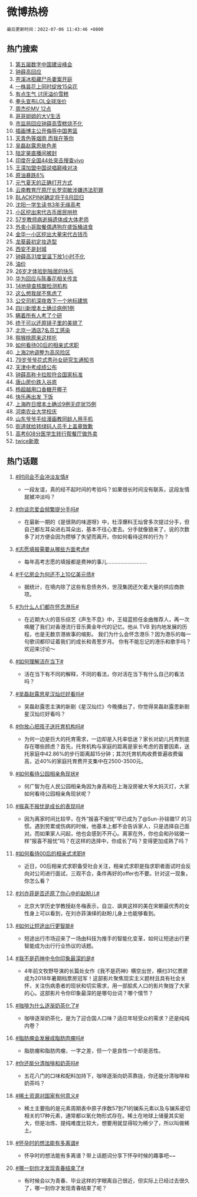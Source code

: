 # 微博热榜

`最后更新时间：2022-07-06 11:43:46 +0800`

## 热门搜索

1. [第五届数字中国建设峰会](https://m.weibo.cn/search?containerid=100103type%3D1%26t%3D10%26q%3D%23%E7%AC%AC%E4%BA%94%E5%B1%8A%E6%95%B0%E5%AD%97%E4%B8%AD%E5%9B%BD%E5%BB%BA%E8%AE%BE%E5%B3%B0%E4%BC%9A%23&stream_entry_id=51&isnewpage=1&extparam=seat%3D1%26filter_type%3Drealtimehot%26c_type%3D51%26cate%3D10103%26dgr%3D0%26pos%3D0%26display_time%3D1657079024%26pre_seqid%3D1657078405151015605309&luicode=10000011&lfid=106003type%253D25%2526t%253D3%2526disable_hot%253D1%2526filter_type%253Drealtimehot)
1. [钟薛高回应](https://m.weibo.cn/search?containerid=100103type%3D1%26t%3D10%26q%3D%23%E9%92%9F%E8%96%9B%E9%AB%98%E5%9B%9E%E5%BA%94%23&stream_entry_id=31&isnewpage=1&extparam=seat%3D1%26realpos%3D1%26lcate%3D5001%26c_type%3D31%26cate%3D0%26flag%3D1%26filter_type%3Drealtimehot%26dgr%3D0%26pos%3D0%26display_time%3D1657079024%26pre_seqid%3D1657078405151015605309&luicode=10000011&lfid=106003type%253D25%2526t%253D3%2526disable_hot%253D1%2526filter_type%253Drealtimehot)
1. [苍溪冰柜藏尸杀妻案开庭](https://m.weibo.cn/search?containerid=100103type%3D1%26t%3D10%26q%3D%23%E8%8B%8D%E6%BA%AA%E5%86%B0%E6%9F%9C%E8%97%8F%E5%B0%B8%E6%9D%80%E5%A6%BB%E6%A1%88%E5%BC%80%E5%BA%AD%23&stream_entry_id=31&isnewpage=1&extparam=seat%3D1%26realpos%3D2%26lcate%3D5001%26c_type%3D31%26cate%3D0%26flag%3D1%26filter_type%3Drealtimehot%26dgr%3D0%26pos%3D1%26display_time%3D1657079024%26pre_seqid%3D1657078405151015605309&luicode=10000011&lfid=106003type%253D25%2526t%253D3%2526disable_hot%253D1%2526filter_type%253Drealtimehot)
1. [一株昙花上同时绽放15朵花](https://m.weibo.cn/search?containerid=100103type%3D1%26t%3D10%26q%3D%23%E4%B8%80%E6%A0%AA%E6%98%99%E8%8A%B1%E4%B8%8A%E5%90%8C%E6%97%B6%E7%BB%BD%E6%94%BE15%E6%9C%B5%E8%8A%B1%23&stream_entry_id=31&isnewpage=1&extparam=seat%3D1%26realpos%3D3%26lcate%3D5001%26c_type%3D31%26cate%3D0%26flag%3D0%26filter_type%3Drealtimehot%26dgr%3D0%26pos%3D2%26display_time%3D1657079024%26pre_seqid%3D1657078405151015605309&luicode=10000011&lfid=106003type%253D25%2526t%253D3%2526disable_hot%253D1%2526filter_type%253Drealtimehot)
1. [有点生气 讨厌溢价雪糕](https://m.weibo.cn/search?containerid=100103type%3D1%26t%3D10%26q%3D%E6%9C%89%E7%82%B9%E7%94%9F%E6%B0%94+%E8%AE%A8%E5%8E%8C%E6%BA%A2%E4%BB%B7%E9%9B%AA%E7%B3%95&stream_entry_id=31&isnewpage=1&extparam=seat%3D1%26realpos%3D4%26lcate%3D5001%26c_type%3D31%26cate%3D0%26flag%3D16%26filter_type%3Drealtimehot%26dgr%3D0%26pos%3D3%26display_time%3D1657079024%26pre_seqid%3D1657078405151015605309&luicode=10000011&lfid=106003type%253D25%2526t%253D3%2526disable_hot%253D1%2526filter_type%253Drealtimehot)
1. [拳头宣布LOL全球涨价](https://m.weibo.cn/search?containerid=100103type%3D1%26t%3D10%26q%3D%23%E6%8B%B3%E5%A4%B4%E5%AE%A3%E5%B8%83LOL%E5%85%A8%E7%90%83%E6%B6%A8%E4%BB%B7%23&stream_entry_id=31&isnewpage=1&extparam=seat%3D1%26realpos%3D5%26lcate%3D5001%26c_type%3D31%26cate%3D0%26flag%3D1%26filter_type%3Drealtimehot%26dgr%3D0%26pos%3D4%26display_time%3D1657079024%26pre_seqid%3D1657078405151015605309&luicode=10000011&lfid=106003type%253D25%2526t%253D3%2526disable_hot%253D1%2526filter_type%253Drealtimehot)
1. [周杰伦MV 12点](https://m.weibo.cn/search?containerid=100103type%3D1%26t%3D10%26q%3D%E5%91%A8%E6%9D%B0%E4%BC%A6MV+12%E7%82%B9&stream_entry_id=31&isnewpage=1&extparam=seat%3D1%26realpos%3D6%26lcate%3D5001%26c_type%3D31%26cate%3D0%26flag%3D0%26filter_type%3Drealtimehot%26dgr%3D0%26pos%3D5%26display_time%3D1657079024%26pre_seqid%3D1657078405151015605309&luicode=10000011&lfid=106003type%253D25%2526t%253D3%2526disable_hot%253D1%2526filter_type%253Drealtimehot)
1. [哥哥姐姐的大V生活](https://m.weibo.cn/search?containerid=100103type%3D1%26t%3D10%26q%3D%23%E5%93%A5%E5%93%A5%E5%A7%90%E5%A7%90%E7%9A%84%E5%A4%A7V%E7%94%9F%E6%B4%BB%23&stream_entry_id=31&isnewpage=1&extparam=seat%3D1%26lcate%3D5001%26c_type%3D31%26filter_type%3Drealtimehot%26adid%3D159179%26cate%3D0%26topic_ad%3D1%26dgr%3D0%26pos%3D6%26display_time%3D1657079024%26pre_seqid%3D1657078405151015605309&luicode=10000011&lfid=106003type%253D25%2526t%253D3%2526disable_hot%253D1%2526filter_type%253Drealtimehot)
1. [市监局回应钟薛高雪糕烧不化](https://m.weibo.cn/search?containerid=100103type%3D1%26t%3D10%26q%3D%23%E5%B8%82%E7%9B%91%E5%B1%80%E5%9B%9E%E5%BA%94%E9%92%9F%E8%96%9B%E9%AB%98%E9%9B%AA%E7%B3%95%E7%83%A7%E4%B8%8D%E5%8C%96%23&stream_entry_id=31&isnewpage=1&extparam=seat%3D1%26realpos%3D7%26lcate%3D5001%26c_type%3D31%26cate%3D0%26flag%3D2%26filter_type%3Drealtimehot%26dgr%3D0%26pos%3D7%26display_time%3D1657079024%26pre_seqid%3D1657078405151015605309&luicode=10000011&lfid=106003type%253D25%2526t%253D3%2526disable_hot%253D1%2526filter_type%253Drealtimehot)
1. [插画博主公开侮辱中国男篮](https://m.weibo.cn/search?containerid=100103type%3D1%26t%3D10%26q%3D%E6%8F%92%E7%94%BB%E5%8D%9A%E4%B8%BB%E5%85%AC%E5%BC%80%E4%BE%AE%E8%BE%B1%E4%B8%AD%E5%9B%BD%E7%94%B7%E7%AF%AE&stream_entry_id=31&isnewpage=1&extparam=seat%3D1%26realpos%3D8%26lcate%3D5001%26c_type%3D31%26cate%3D0%26flag%3D0%26filter_type%3Drealtimehot%26dgr%3D0%26pos%3D8%26display_time%3D1657079024%26pre_seqid%3D1657078405151015605309&luicode=10000011&lfid=106003type%253D25%2526t%253D3%2526disable_hot%253D1%2526filter_type%253Drealtimehot)
1. [天青色等烟雨 而我在等你](https://m.weibo.cn/search?containerid=100103type%3D1%26t%3D10%26q%3D%E5%A4%A9%E9%9D%92%E8%89%B2%E7%AD%89%E7%83%9F%E9%9B%A8+%E8%80%8C%E6%88%91%E5%9C%A8%E7%AD%89%E4%BD%A0&stream_entry_id=31&isnewpage=1&extparam=seat%3D1%26realpos%3D9%26lcate%3D5001%26c_type%3D31%26cate%3D0%26flag%3D1%26filter_type%3Drealtimehot%26dgr%3D0%26pos%3D9%26display_time%3D1657079024%26pre_seqid%3D1657078405151015605309&luicode=10000011&lfid=106003type%253D25%2526t%253D3%2526disable_hot%253D1%2526filter_type%253Drealtimehot)
1. [吴磊赵露思肤色差](https://m.weibo.cn/search?containerid=100103type%3D1%26t%3D10%26q%3D%23%E5%90%B4%E7%A3%8A%E8%B5%B5%E9%9C%B2%E6%80%9D%E8%82%A4%E8%89%B2%E5%B7%AE%23&stream_entry_id=31&isnewpage=1&extparam=seat%3D1%26realpos%3D10%26lcate%3D5001%26c_type%3D31%26cate%3D0%26flag%3D0%26filter_type%3Drealtimehot%26dgr%3D0%26pos%3D10%26display_time%3D1657079024%26pre_seqid%3D1657078405151015605309&luicode=10000011&lfid=106003type%253D25%2526t%253D3%2526disable_hot%253D1%2526filter_type%253Drealtimehot)
1. [陆定昊直播间被封](https://m.weibo.cn/search?containerid=100103type%3D1%26t%3D10%26q%3D%23%E9%99%86%E5%AE%9A%E6%98%8A%E7%9B%B4%E6%92%AD%E9%97%B4%E8%A2%AB%E5%B0%81%23&stream_entry_id=31&isnewpage=1&extparam=seat%3D1%26realpos%3D11%26lcate%3D5001%26c_type%3D31%26cate%3D0%26flag%3D1%26filter_type%3Drealtimehot%26dgr%3D0%26pos%3D11%26display_time%3D1657079024%26pre_seqid%3D1657078405151015605309&luicode=10000011&lfid=106003type%253D25%2526t%253D3%2526disable_hot%253D1%2526filter_type%253Drealtimehot)
1. [印度在全国44处突击搜查vivo](https://m.weibo.cn/search?containerid=100103type%3D1%26t%3D10%26q%3D%23%E5%8D%B0%E5%BA%A6%E5%9C%A8%E5%85%A8%E5%9B%BD44%E5%A4%84%E7%AA%81%E5%87%BB%E6%90%9C%E6%9F%A5vivo%23&stream_entry_id=31&isnewpage=1&extparam=seat%3D1%26realpos%3D12%26lcate%3D5001%26c_type%3D31%26cate%3D0%26flag%3D0%26filter_type%3Drealtimehot%26dgr%3D0%26pos%3D12%26display_time%3D1657079024%26pre_seqid%3D1657078405151015605309&luicode=10000011&lfid=106003type%253D25%2526t%253D3%2526disable_hot%253D1%2526filter_type%253Drealtimehot)
1. [王濛加盟中国说唱巅峰对决](https://m.weibo.cn/search?containerid=100103type%3D1%26t%3D10%26q%3D%23%E7%8E%8B%E6%BF%9B%E5%8A%A0%E7%9B%9F%E4%B8%AD%E5%9B%BD%E8%AF%B4%E5%94%B1%E5%B7%85%E5%B3%B0%E5%AF%B9%E5%86%B3%23&stream_entry_id=31&isnewpage=1&extparam=seat%3D1%26realpos%3D13%26lcate%3D5001%26c_type%3D31%26cate%3D0%26flag%3D1%26filter_type%3Drealtimehot%26dgr%3D0%26pos%3D13%26display_time%3D1657079024%26pre_seqid%3D1657078405151015605309&luicode=10000011&lfid=106003type%253D25%2526t%253D3%2526disable_hot%253D1%2526filter_type%253Drealtimehot)
1. [原油暴跌8%](https://m.weibo.cn/search?containerid=100103type%3D1%26t%3D10%26q%3D%23%E5%8E%9F%E6%B2%B9%E6%9A%B4%E8%B7%8C8%25%23&stream_entry_id=31&isnewpage=1&extparam=seat%3D1%26realpos%3D14%26lcate%3D5001%26c_type%3D31%26cate%3D0%26flag%3D1%26filter_type%3Drealtimehot%26dgr%3D0%26pos%3D14%26display_time%3D1657079024%26pre_seqid%3D1657078405151015605309&luicode=10000011&lfid=106003type%253D25%2526t%253D3%2526disable_hot%253D1%2526filter_type%253Drealtimehot)
1. [元气夏天的正确打开方式](https://m.weibo.cn/search?containerid=100103type%3D1%26t%3D10%26q%3D%23%E5%85%83%E6%B0%94%E5%A4%8F%E5%A4%A9%E7%9A%84%E6%AD%A3%E7%A1%AE%E6%89%93%E5%BC%80%E6%96%B9%E5%BC%8F%23&stream_entry_id=31&isnewpage=1&extparam=seat%3D1%26realpos%3D15%26lcate%3D5001%26c_type%3D31%26cate%3D0%26flag%3D0%26adid%3D159240%26filter_type%3Drealtimehot%26dgr%3D0%26pos%3D15%26display_time%3D1657079024%26pre_seqid%3D1657078405151015605309&luicode=10000011&lfid=106003type%253D25%2526t%253D3%2526disable_hot%253D1%2526filter_type%253Drealtimehot)
1. [云南教育厅原厅长罗崇敏涉嫌违法犯罪](https://m.weibo.cn/search?containerid=100103type%3D1%26t%3D10%26q%3D%23%E4%BA%91%E5%8D%97%E6%95%99%E8%82%B2%E5%8E%85%E5%8E%9F%E5%8E%85%E9%95%BF%E7%BD%97%E5%B4%87%E6%95%8F%E6%B6%89%E5%AB%8C%E8%BF%9D%E6%B3%95%E7%8A%AF%E7%BD%AA%23&stream_entry_id=31&isnewpage=1&extparam=seat%3D1%26realpos%3D16%26lcate%3D5001%26c_type%3D31%26cate%3D0%26flag%3D1%26filter_type%3Drealtimehot%26dgr%3D0%26pos%3D16%26display_time%3D1657079024%26pre_seqid%3D1657078405151015605309&luicode=10000011&lfid=106003type%253D25%2526t%253D3%2526disable_hot%253D1%2526filter_type%253Drealtimehot)
1. [BLACKPINK确定将于8月回归](https://m.weibo.cn/search?containerid=100103type%3D1%26t%3D10%26q%3D%23BLACKPINK%E7%A1%AE%E5%AE%9A%E5%B0%86%E4%BA%8E8%E6%9C%88%E5%9B%9E%E5%BD%92%23&stream_entry_id=31&isnewpage=1&extparam=seat%3D1%26realpos%3D17%26lcate%3D5001%26c_type%3D31%26cate%3D0%26flag%3D0%26filter_type%3Drealtimehot%26dgr%3D0%26pos%3D17%26display_time%3D1657079024%26pre_seqid%3D1657078405151015605309&luicode=10000011&lfid=106003type%253D25%2526t%253D3%2526disable_hot%253D1%2526filter_type%253Drealtimehot)
1. [沈阳一学生读书3年无缘高考](https://m.weibo.cn/search?containerid=100103type%3D1%26t%3D10%26q%3D%23%E6%B2%88%E9%98%B3%E4%B8%80%E5%AD%A6%E7%94%9F%E8%AF%BB%E4%B9%A63%E5%B9%B4%E6%97%A0%E7%BC%98%E9%AB%98%E8%80%83%23&stream_entry_id=31&isnewpage=1&extparam=seat%3D1%26realpos%3D18%26lcate%3D5001%26c_type%3D31%26cate%3D0%26flag%3D0%26filter_type%3Drealtimehot%26dgr%3D0%26pos%3D18%26display_time%3D1657079024%26pre_seqid%3D1657078405151015605309&luicode=10000011&lfid=106003type%253D25%2526t%253D3%2526disable_hot%253D1%2526filter_type%253Drealtimehot)
1. [小区挖出宋代古币居民哄抢](https://m.weibo.cn/search?containerid=100103type%3D1%26t%3D10%26q%3D%23%E5%B0%8F%E5%8C%BA%E6%8C%96%E5%87%BA%E5%AE%8B%E4%BB%A3%E5%8F%A4%E5%B8%81%E5%B1%85%E6%B0%91%E5%93%84%E6%8A%A2%23&stream_entry_id=31&isnewpage=1&extparam=seat%3D1%26realpos%3D19%26lcate%3D5001%26c_type%3D31%26cate%3D0%26flag%3D1%26filter_type%3Drealtimehot%26dgr%3D0%26pos%3D19%26display_time%3D1657079024%26pre_seqid%3D1657078405151015605309&luicode=10000011&lfid=106003type%253D25%2526t%253D3%2526disable_hot%253D1%2526filter_type%253Drealtimehot)
1. [57岁教师病逝捐遗体成大体老师](https://m.weibo.cn/search?containerid=100103type%3D1%26t%3D10%26q%3D%2357%E5%B2%81%E6%95%99%E5%B8%88%E7%97%85%E9%80%9D%E6%8D%90%E9%81%97%E4%BD%93%E6%88%90%E5%A4%A7%E4%BD%93%E8%80%81%E5%B8%88%23&stream_entry_id=31&isnewpage=1&extparam=seat%3D1%26realpos%3D20%26lcate%3D5001%26c_type%3D31%26cate%3D0%26flag%3D1%26filter_type%3Drealtimehot%26dgr%3D0%26pos%3D20%26display_time%3D1657079024%26pre_seqid%3D1657078405151015605309&luicode=10000011&lfid=106003type%253D25%2526t%253D3%2526disable_hot%253D1%2526filter_type%253Drealtimehot)
1. [外卖小哥取餐偶遇狗在盛饭桶进食](https://m.weibo.cn/search?containerid=100103type%3D1%26t%3D10%26q%3D%23%E5%A4%96%E5%8D%96%E5%B0%8F%E5%93%A5%E5%8F%96%E9%A4%90%E5%81%B6%E9%81%87%E7%8B%97%E5%9C%A8%E7%9B%9B%E9%A5%AD%E6%A1%B6%E8%BF%9B%E9%A3%9F%23&stream_entry_id=31&isnewpage=1&extparam=seat%3D1%26realpos%3D21%26lcate%3D5001%26c_type%3D31%26cate%3D0%26flag%3D1%26filter_type%3Drealtimehot%26dgr%3D0%26pos%3D21%26display_time%3D1657079024%26pre_seqid%3D1657078405151015605309&luicode=10000011&lfid=106003type%253D25%2526t%253D3%2526disable_hot%253D1%2526filter_type%253Drealtimehot)
1. [金华一小区挖出大量宋代古钱币](https://m.weibo.cn/search?containerid=100103type%3D1%26t%3D10%26q%3D%23%E9%87%91%E5%8D%8E%E4%B8%80%E5%B0%8F%E5%8C%BA%E6%8C%96%E5%87%BA%E5%A4%A7%E9%87%8F%E5%AE%8B%E4%BB%A3%E5%8F%A4%E9%92%B1%E5%B8%81%23&stream_entry_id=31&isnewpage=1&extparam=seat%3D1%26realpos%3D22%26lcate%3D5001%26c_type%3D31%26cate%3D0%26flag%3D1%26filter_type%3Drealtimehot%26dgr%3D0%26pos%3D22%26display_time%3D1657079024%26pre_seqid%3D1657078405151015605309&luicode=10000011&lfid=106003type%253D25%2526t%253D3%2526disable_hot%253D1%2526filter_type%253Drealtimehot)
1. [龙葵最初定妆造型](https://m.weibo.cn/search?containerid=100103type%3D1%26t%3D10%26q%3D%23%E9%BE%99%E8%91%B5%E6%9C%80%E5%88%9D%E5%AE%9A%E5%A6%86%E9%80%A0%E5%9E%8B%23&stream_entry_id=31&isnewpage=1&extparam=seat%3D1%26realpos%3D23%26lcate%3D5001%26c_type%3D31%26cate%3D0%26flag%3D0%26filter_type%3Drealtimehot%26dgr%3D0%26pos%3D23%26display_time%3D1657079024%26pre_seqid%3D1657078405151015605309&luicode=10000011&lfid=106003type%253D25%2526t%253D3%2526disable_hot%253D1%2526filter_type%253Drealtimehot)
1. [西安不是封城](https://m.weibo.cn/search?containerid=100103type%3D1%26t%3D10%26q%3D%23%E8%A5%BF%E5%AE%89%E4%B8%8D%E6%98%AF%E5%B0%81%E5%9F%8E%23&stream_entry_id=31&isnewpage=1&extparam=seat%3D1%26realpos%3D24%26lcate%3D5001%26c_type%3D31%26cate%3D0%26flag%3D0%26filter_type%3Drealtimehot%26dgr%3D0%26pos%3D24%26display_time%3D1657079024%26pre_seqid%3D1657078405151015605309&luicode=10000011&lfid=106003type%253D25%2526t%253D3%2526disable_hot%253D1%2526filter_type%253Drealtimehot)
1. [钟薛高31度室温下放1小时不化](https://m.weibo.cn/search?containerid=100103type%3D1%26t%3D10%26q%3D%23%E9%92%9F%E8%96%9B%E9%AB%9831%E5%BA%A6%E5%AE%A4%E6%B8%A9%E4%B8%8B%E6%94%BE1%E5%B0%8F%E6%97%B6%E4%B8%8D%E5%8C%96%23&stream_entry_id=31&isnewpage=1&extparam=seat%3D1%26realpos%3D25%26lcate%3D5001%26c_type%3D31%26cate%3D0%26flag%3D0%26filter_type%3Drealtimehot%26dgr%3D0%26pos%3D25%26display_time%3D1657079024%26pre_seqid%3D1657078405151015605309&luicode=10000011&lfid=106003type%253D25%2526t%253D3%2526disable_hot%253D1%2526filter_type%253Drealtimehot)
1. [油价](https://m.weibo.cn/search?containerid=100103type%3D1%26t%3D10%26q%3D%E6%B2%B9%E4%BB%B7&stream_entry_id=31&isnewpage=1&extparam=seat%3D1%26realpos%3D26%26lcate%3D5001%26c_type%3D31%26cate%3D0%26flag%3D0%26filter_type%3Drealtimehot%26dgr%3D0%26pos%3D26%26display_time%3D1657079024%26pre_seqid%3D1657078405151015605309&luicode=10000011&lfid=106003type%253D25%2526t%253D3%2526disable_hot%253D1%2526filter_type%253Drealtimehot)
1. [26岁才体验到独居的快乐](https://m.weibo.cn/search?containerid=100103type%3D1%26t%3D10%26q%3D%2326%E5%B2%81%E6%89%8D%E4%BD%93%E9%AA%8C%E5%88%B0%E7%8B%AC%E5%B1%85%E7%9A%84%E5%BF%AB%E4%B9%90%23&stream_entry_id=31&isnewpage=1&extparam=seat%3D1%26realpos%3D27%26lcate%3D5001%26c_type%3D31%26cate%3D0%26flag%3D0%26filter_type%3Drealtimehot%26dgr%3D0%26pos%3D27%26display_time%3D1657079024%26pre_seqid%3D1657078405151015605309&luicode=10000011&lfid=106003type%253D25%2526t%253D3%2526disable_hot%253D1%2526filter_type%253Drealtimehot)
1. [华为回应与陈春花相关传言](https://m.weibo.cn/search?containerid=100103type%3D1%26t%3D10%26q%3D%23%E5%8D%8E%E4%B8%BA%E5%9B%9E%E5%BA%94%E4%B8%8E%E9%99%88%E6%98%A5%E8%8A%B1%E7%9B%B8%E5%85%B3%E4%BC%A0%E8%A8%80%23&stream_entry_id=31&isnewpage=1&extparam=seat%3D1%26realpos%3D28%26lcate%3D5001%26c_type%3D31%26cate%3D0%26flag%3D1%26filter_type%3Drealtimehot%26dgr%3D0%26pos%3D28%26display_time%3D1657079024%26pre_seqid%3D1657078405151015605309&luicode=10000011&lfid=106003type%253D25%2526t%253D3%2526disable_hot%253D1%2526filter_type%253Drealtimehot)
1. [14地排查核酸检测机构](https://m.weibo.cn/search?containerid=100103type%3D1%26t%3D10%26q%3D%2314%E5%9C%B0%E6%8E%92%E6%9F%A5%E6%A0%B8%E9%85%B8%E6%A3%80%E6%B5%8B%E6%9C%BA%E6%9E%84%23&stream_entry_id=31&isnewpage=1&extparam=seat%3D1%26realpos%3D29%26lcate%3D5001%26c_type%3D31%26cate%3D0%26flag%3D1%26filter_type%3Drealtimehot%26dgr%3D0%26pos%3D29%26display_time%3D1657079024%26pre_seqid%3D1657078405151015605309&luicode=10000011&lfid=106003type%253D25%2526t%253D3%2526disable_hot%253D1%2526filter_type%253Drealtimehot)
1. [这么想我就不焦虑了](https://m.weibo.cn/search?containerid=100103type%3D1%26t%3D10%26q%3D%23%E8%BF%99%E4%B9%88%E6%83%B3%E6%88%91%E5%B0%B1%E4%B8%8D%E7%84%A6%E8%99%91%E4%BA%86%23&stream_entry_id=31&isnewpage=1&extparam=seat%3D1%26realpos%3D30%26lcate%3D5001%26c_type%3D31%26cate%3D0%26flag%3D0%26filter_type%3Drealtimehot%26dgr%3D0%26pos%3D30%26display_time%3D1657079024%26pre_seqid%3D1657078405151015605309&luicode=10000011&lfid=106003type%253D25%2526t%253D3%2526disable_hot%253D1%2526filter_type%253Drealtimehot)
1. [公交司机深夜救下一个地标建筑](https://m.weibo.cn/search?containerid=100103type%3D1%26t%3D10%26q%3D%23%E5%85%AC%E4%BA%A4%E5%8F%B8%E6%9C%BA%E6%B7%B1%E5%A4%9C%E6%95%91%E4%B8%8B%E4%B8%80%E4%B8%AA%E5%9C%B0%E6%A0%87%E5%BB%BA%E7%AD%91%23&stream_entry_id=31&isnewpage=1&extparam=seat%3D1%26realpos%3D31%26lcate%3D5001%26c_type%3D31%26cate%3D0%26flag%3D1%26filter_type%3Drealtimehot%26dgr%3D0%26pos%3D31%26display_time%3D1657079024%26pre_seqid%3D1657078405151015605309&luicode=10000011&lfid=106003type%253D25%2526t%253D3%2526disable_hot%253D1%2526filter_type%253Drealtimehot)
1. [四川新增本土确诊病例1例](https://m.weibo.cn/search?containerid=100103type%3D1%26t%3D10%26q%3D%E5%9B%9B%E5%B7%9D%E6%96%B0%E5%A2%9E%E6%9C%AC%E5%9C%9F%E7%A1%AE%E8%AF%8A%E7%97%85%E4%BE%8B1%E4%BE%8B&stream_entry_id=31&isnewpage=1&extparam=seat%3D1%26realpos%3D32%26lcate%3D5001%26c_type%3D31%26cate%3D0%26flag%3D1%26filter_type%3Drealtimehot%26dgr%3D0%26pos%3D32%26display_time%3D1657079024%26pre_seqid%3D1657078405151015605309&luicode=10000011&lfid=106003type%253D25%2526t%253D3%2526disable_hot%253D1%2526filter_type%253Drealtimehot)
1. [瞒着所有人考了个研](https://m.weibo.cn/search?containerid=100103type%3D1%26t%3D10%26q%3D%23%E7%9E%92%E7%9D%80%E6%89%80%E6%9C%89%E4%BA%BA%E8%80%83%E4%BA%86%E4%B8%AA%E7%A0%94%23&stream_entry_id=31&isnewpage=1&extparam=seat%3D1%26realpos%3D33%26lcate%3D5001%26c_type%3D31%26cate%3D0%26flag%3D0%26filter_type%3Drealtimehot%26dgr%3D0%26pos%3D33%26display_time%3D1657079024%26pre_seqid%3D1657078405151015605309&luicode=10000011&lfid=106003type%253D25%2526t%253D3%2526disable_hot%253D1%2526filter_type%253Drealtimehot)
1. [终于可以还原镜子里的美貌了](https://m.weibo.cn/search?containerid=100103type%3D1%26t%3D10%26q%3D%23%E7%BB%88%E4%BA%8E%E5%8F%AF%E4%BB%A5%E8%BF%98%E5%8E%9F%E9%95%9C%E5%AD%90%E9%87%8C%E7%9A%84%E7%BE%8E%E8%B2%8C%E4%BA%86%23&stream_entry_id=31&isnewpage=1&extparam=seat%3D1%26realpos%3D34%26lcate%3D5001%26c_type%3D31%26cate%3D0%26flag%3D1%26filter_type%3Drealtimehot%26dgr%3D0%26pos%3D34%26display_time%3D1657079024%26pre_seqid%3D1657078405151015605309&luicode=10000011&lfid=106003type%253D25%2526t%253D3%2526disable_hot%253D1%2526filter_type%253Drealtimehot)
1. [北京一酒店7名员工感染](https://m.weibo.cn/search?containerid=100103type%3D1%26t%3D10%26q%3D%23%E5%8C%97%E4%BA%AC%E4%B8%80%E9%85%92%E5%BA%977%E5%90%8D%E5%91%98%E5%B7%A5%E6%84%9F%E6%9F%93%23&stream_entry_id=31&isnewpage=1&extparam=seat%3D1%26realpos%3D35%26lcate%3D5001%26c_type%3D31%26cate%3D0%26flag%3D0%26filter_type%3Drealtimehot%26dgr%3D0%26pos%3D35%26display_time%3D1657079024%26pre_seqid%3D1657078405151015605309&luicode=10000011&lfid=106003type%253D25%2526t%253D3%2526disable_hot%253D1%2526filter_type%253Drealtimehot)
1. [猕猴桃原来这样吃](https://m.weibo.cn/search?containerid=100103type%3D1%26t%3D10%26q%3D%23%E7%8C%95%E7%8C%B4%E6%A1%83%E5%8E%9F%E6%9D%A5%E8%BF%99%E6%A0%B7%E5%90%83%23&stream_entry_id=31&isnewpage=1&extparam=seat%3D1%26realpos%3D36%26lcate%3D5001%26c_type%3D31%26cate%3D0%26flag%3D1%26filter_type%3Drealtimehot%26dgr%3D0%26pos%3D36%26display_time%3D1657079024%26pre_seqid%3D1657078405151015605309&luicode=10000011&lfid=106003type%253D25%2526t%253D3%2526disable_hot%253D1%2526filter_type%253Drealtimehot)
1. [如何看待00后的相亲式求职](https://m.weibo.cn/search?containerid=100103type%3D1%26t%3D10%26q%3D%23%E5%A6%82%E4%BD%95%E7%9C%8B%E5%BE%8500%E5%90%8E%E7%9A%84%E7%9B%B8%E4%BA%B2%E5%BC%8F%E6%B1%82%E8%81%8C%23&stream_entry_id=31&isnewpage=1&extparam=seat%3D1%26realpos%3D37%26lcate%3D5001%26c_type%3D31%26cate%3D0%26flag%3D1%26filter_type%3Drealtimehot%26dgr%3D0%26pos%3D37%26display_time%3D1657079024%26pre_seqid%3D1657078405151015605309&luicode=10000011&lfid=106003type%253D25%2526t%253D3%2526disable_hot%253D1%2526filter_type%253Drealtimehot)
1. [上海2地调整为高风险区](https://m.weibo.cn/search?containerid=100103type%3D1%26t%3D10%26q%3D%23%E4%B8%8A%E6%B5%B72%E5%9C%B0%E8%B0%83%E6%95%B4%E4%B8%BA%E9%AB%98%E9%A3%8E%E9%99%A9%E5%8C%BA%23&stream_entry_id=31&isnewpage=1&extparam=seat%3D1%26realpos%3D38%26lcate%3D5001%26c_type%3D31%26cate%3D0%26flag%3D1%26filter_type%3Drealtimehot%26dgr%3D0%26pos%3D38%26display_time%3D1657079024%26pre_seqid%3D1657078405151015605309&luicode=10000011&lfid=106003type%253D25%2526t%253D3%2526disable_hot%253D1%2526filter_type%253Drealtimehot)
1. [79岁爷爷花式秀孙女研究生通知书](https://m.weibo.cn/search?containerid=100103type%3D1%26t%3D10%26q%3D%2379%E5%B2%81%E7%88%B7%E7%88%B7%E8%8A%B1%E5%BC%8F%E7%A7%80%E5%AD%99%E5%A5%B3%E7%A0%94%E7%A9%B6%E7%94%9F%E9%80%9A%E7%9F%A5%E4%B9%A6%23&stream_entry_id=31&isnewpage=1&extparam=seat%3D1%26realpos%3D39%26lcate%3D5001%26c_type%3D31%26cate%3D0%26flag%3D0%26filter_type%3Drealtimehot%26dgr%3D0%26pos%3D39%26display_time%3D1657079024%26pre_seqid%3D1657078405151015605309&luicode=10000011&lfid=106003type%253D25%2526t%253D3%2526disable_hot%253D1%2526filter_type%253Drealtimehot)
1. [天津中考成绩公布](https://m.weibo.cn/search?containerid=100103type%3D1%26t%3D10%26q%3D%23%E5%A4%A9%E6%B4%A5%E4%B8%AD%E8%80%83%E6%88%90%E7%BB%A9%E5%85%AC%E5%B8%83%23&stream_entry_id=31&isnewpage=1&extparam=seat%3D1%26realpos%3D40%26lcate%3D5001%26c_type%3D31%26cate%3D0%26flag%3D1%26filter_type%3Drealtimehot%26dgr%3D0%26pos%3D40%26display_time%3D1657079024%26pre_seqid%3D1657078405151015605309&luicode=10000011&lfid=106003type%253D25%2526t%253D3%2526disable_hot%253D1%2526filter_type%253Drealtimehot)
1. [钟薛高称卡拉胶符合国家标准](https://m.weibo.cn/search?containerid=100103type%3D1%26t%3D10%26q%3D%23%E9%92%9F%E8%96%9B%E9%AB%98%E7%A7%B0%E5%8D%A1%E6%8B%89%E8%83%B6%E7%AC%A6%E5%90%88%E5%9B%BD%E5%AE%B6%E6%A0%87%E5%87%86%23&stream_entry_id=31&isnewpage=1&extparam=seat%3D1%26realpos%3D41%26lcate%3D5001%26c_type%3D31%26cate%3D0%26flag%3D1%26filter_type%3Drealtimehot%26dgr%3D0%26pos%3D41%26display_time%3D1657079024%26pre_seqid%3D1657078405151015605309&luicode=10000011&lfid=106003type%253D25%2526t%253D3%2526disable_hot%253D1%2526filter_type%253Drealtimehot)
1. [唐山房价跌入谷底](https://m.weibo.cn/search?containerid=100103type%3D1%26t%3D10%26q%3D%23%E5%94%90%E5%B1%B1%E6%88%BF%E4%BB%B7%E8%B7%8C%E5%85%A5%E8%B0%B7%E5%BA%95%23&stream_entry_id=31&isnewpage=1&extparam=seat%3D1%26realpos%3D42%26lcate%3D5001%26c_type%3D31%26cate%3D0%26flag%3D0%26filter_type%3Drealtimehot%26dgr%3D0%26pos%3D42%26display_time%3D1657079024%26pre_seqid%3D1657078405151015605309&luicode=10000011&lfid=106003type%253D25%2526t%253D3%2526disable_hot%253D1%2526filter_type%253Drealtimehot)
1. [杨超越用口香糖开椰子](https://m.weibo.cn/search?containerid=100103type%3D1%26t%3D10%26q%3D%23%E6%9D%A8%E8%B6%85%E8%B6%8A%E7%94%A8%E5%8F%A3%E9%A6%99%E7%B3%96%E5%BC%80%E6%A4%B0%E5%AD%90%23&stream_entry_id=31&isnewpage=1&extparam=seat%3D1%26realpos%3D43%26lcate%3D5001%26c_type%3D31%26cate%3D0%26flag%3D0%26filter_type%3Drealtimehot%26dgr%3D0%26pos%3D43%26display_time%3D1657079024%26pre_seqid%3D1657078405151015605309&luicode=10000011&lfid=106003type%253D25%2526t%253D3%2526disable_hot%253D1%2526filter_type%253Drealtimehot)
1. [快乐再出发 下饭](https://m.weibo.cn/search?containerid=100103type%3D1%26t%3D10%26q%3D%E5%BF%AB%E4%B9%90%E5%86%8D%E5%87%BA%E5%8F%91+%E4%B8%8B%E9%A5%AD&stream_entry_id=31&isnewpage=1&extparam=seat%3D1%26realpos%3D44%26lcate%3D5001%26c_type%3D31%26cate%3D0%26flag%3D0%26filter_type%3Drealtimehot%26dgr%3D0%26pos%3D44%26display_time%3D1657079024%26pre_seqid%3D1657078405151015605309&luicode=10000011&lfid=106003type%253D25%2526t%253D3%2526disable_hot%253D1%2526filter_type%253Drealtimehot)
1. [上海昨日增本土确诊9例无症状15例](https://m.weibo.cn/search?containerid=100103type%3D1%26t%3D10%26q%3D%23%E4%B8%8A%E6%B5%B7%E6%98%A8%E6%97%A5%E5%A2%9E%E6%9C%AC%E5%9C%9F%E7%A1%AE%E8%AF%8A9%E4%BE%8B%E6%97%A0%E7%97%87%E7%8A%B615%E4%BE%8B%23&stream_entry_id=31&isnewpage=1&extparam=seat%3D1%26realpos%3D45%26lcate%3D5001%26c_type%3D31%26cate%3D0%26flag%3D0%26filter_type%3Drealtimehot%26dgr%3D0%26pos%3D45%26display_time%3D1657079024%26pre_seqid%3D1657078405151015605309&luicode=10000011&lfid=106003type%253D25%2526t%253D3%2526disable_hot%253D1%2526filter_type%253Drealtimehot)
1. [河南农业大学校庆](https://m.weibo.cn/search?containerid=100103type%3D1%26t%3D10%26q%3D%23%E6%B2%B3%E5%8D%97%E5%86%9C%E4%B8%9A%E5%A4%A7%E5%AD%A6%E6%A0%A1%E5%BA%86%23&stream_entry_id=31&isnewpage=1&extparam=seat%3D1%26realpos%3D46%26lcate%3D5001%26c_type%3D31%26cate%3D0%26flag%3D1%26filter_type%3Drealtimehot%26dgr%3D0%26pos%3D46%26display_time%3D1657079024%26pre_seqid%3D1657078405151015605309&luicode=10000011&lfid=106003type%253D25%2526t%253D3%2526disable_hot%253D1%2526filter_type%253Drealtimehot)
1. [山东爷爷手绘漫画教同龄人用手机](https://m.weibo.cn/search?containerid=100103type%3D1%26t%3D10%26q%3D%23%E5%B1%B1%E4%B8%9C%E7%88%B7%E7%88%B7%E6%89%8B%E7%BB%98%E6%BC%AB%E7%94%BB%E6%95%99%E5%90%8C%E9%BE%84%E4%BA%BA%E7%94%A8%E6%89%8B%E6%9C%BA%23&stream_entry_id=31&isnewpage=1&extparam=seat%3D1%26realpos%3D47%26lcate%3D5001%26c_type%3D31%26cate%3D0%26flag%3D1%26filter_type%3Drealtimehot%26dgr%3D0%26pos%3D47%26display_time%3D1657079024%26pre_seqid%3D1657078405151015605309&luicode=10000011&lfid=106003type%253D25%2526t%253D3%2526disable_hot%253D1%2526filter_type%253Drealtimehot)
1. [街道就给转绿码人员手上盖章致歉](https://m.weibo.cn/search?containerid=100103type%3D1%26t%3D10%26q%3D%23%E8%A1%97%E9%81%93%E5%B0%B1%E7%BB%99%E8%BD%AC%E7%BB%BF%E7%A0%81%E4%BA%BA%E5%91%98%E6%89%8B%E4%B8%8A%E7%9B%96%E7%AB%A0%E8%87%B4%E6%AD%89%23&stream_entry_id=31&isnewpage=1&extparam=seat%3D1%26realpos%3D48%26lcate%3D5001%26c_type%3D31%26cate%3D0%26flag%3D0%26filter_type%3Drealtimehot%26dgr%3D0%26pos%3D48%26display_time%3D1657079024%26pre_seqid%3D1657078405151015605309&luicode=10000011&lfid=106003type%253D25%2526t%253D3%2526disable_hot%253D1%2526filter_type%253Drealtimehot)
1. [高考608分医学生转行帮餐厅做外卖](https://m.weibo.cn/search?containerid=100103type%3D1%26t%3D10%26q%3D%23%E9%AB%98%E8%80%83608%E5%88%86%E5%8C%BB%E5%AD%A6%E7%94%9F%E8%BD%AC%E8%A1%8C%E5%B8%AE%E9%A4%90%E5%8E%85%E5%81%9A%E5%A4%96%E5%8D%96%23&stream_entry_id=31&isnewpage=1&extparam=seat%3D1%26realpos%3D49%26lcate%3D5001%26c_type%3D31%26cate%3D0%26flag%3D1%26filter_type%3Drealtimehot%26dgr%3D0%26pos%3D49%26display_time%3D1657079024%26pre_seqid%3D1657078405151015605309&luicode=10000011&lfid=106003type%253D25%2526t%253D3%2526disable_hot%253D1%2526filter_type%253Drealtimehot)
1. [twice新歌](https://m.weibo.cn/search?containerid=100103type%3D1%26t%3D10%26q%3D%23twice%E6%96%B0%E6%AD%8C%23&stream_entry_id=31&isnewpage=1&extparam=seat%3D1%26realpos%3D50%26lcate%3D5001%26c_type%3D31%26cate%3D0%26flag%3D0%26filter_type%3Drealtimehot%26dgr%3D0%26pos%3D50%26display_time%3D1657079024%26pre_seqid%3D1657078405151015605309&luicode=10000011&lfid=106003type%253D25%2526t%253D3%2526disable_hot%253D1%2526filter_type%253Drealtimehot)

## 热门话题

1. [#时间会不会冲淡友情#](https://m.weibo.cn/search?containerid=231522type%3D1%26t%3D10%26q%3D%23%E6%97%B6%E9%97%B4%E4%BC%9A%E4%B8%8D%E4%BC%9A%E5%86%B2%E6%B7%A1%E5%8F%8B%E6%83%85%23&stream_entry_id=128&isnewpage=1&extparam=seat%3D1%26cate%3D5004%26lcate%3D5004%26unitid%3D44727%26c_type%3D128%26dgr%3D0%26pos%3D1-0-0%26display_time%3D1657079026%26pre_seqid%3D1657079026126028862189&luicode=10000011&lfid=231648_-_4)
    - 一段友谊，真的经不起时间的考验吗？如果很长时间没有联系，这段友情就被冲淡吗？

1. [#你谈恋爱会频繁提分手吗#](https://m.weibo.cn/search?containerid=231522type%3D1%26t%3D10%26q%3D%23%E4%BD%A0%E8%B0%88%E6%81%8B%E7%88%B1%E4%BC%9A%E9%A2%91%E7%B9%81%E6%8F%90%E5%88%86%E6%89%8B%E5%90%97%23&stream_entry_id=128&isnewpage=1&extparam=seat%3D1%26cate%3D5004%26lcate%3D5004%26unitid%3D44741%26c_type%3D128%26dgr%3D0%26pos%3D1-0-1%26display_time%3D1657079026%26pre_seqid%3D1657079026126028862189&luicode=10000011&lfid=231648_-_4)
    - 在最新一期的《是很熟的味道呀》中，杜淳爆料王灿曾多次提过分手，但自己都左耳朵进右耳朵出，基本不往心里去。分手就像狼来了，说的次数多了对方便会因为攒够了失望而离开。你如何看待这样的行为？

1. [#志愿填报需要从哪些方面考虑#](https://m.weibo.cn/search?containerid=231522type%3D1%26t%3D10%26q%3D%23%E5%BF%97%E6%84%BF%E5%A1%AB%E6%8A%A5%E9%9C%80%E8%A6%81%E4%BB%8E%E5%93%AA%E4%BA%9B%E6%96%B9%E9%9D%A2%E8%80%83%E8%99%91%23&stream_entry_id=128&isnewpage=1&extparam=seat%3D1%26cate%3D5004%26lcate%3D5004%26unitid%3D44726%26c_type%3D128%26dgr%3D0%26pos%3D1-0-2%26display_time%3D1657079026%26pre_seqid%3D1657079026126028862189&luicode=10000011&lfid=231648_-_4)
    - 每年高考志愿的填报都是费神的事儿………………………

1. [#千亿房企为何还不上10亿美元债#](https://m.weibo.cn/search?containerid=231522type%3D1%26t%3D10%26q%3D%23%E5%8D%83%E4%BA%BF%E6%88%BF%E4%BC%81%E4%B8%BA%E4%BD%95%E8%BF%98%E4%B8%8D%E4%B8%8A10%E4%BA%BF%E7%BE%8E%E5%85%83%E5%80%BA%23&stream_entry_id=128&isnewpage=1&extparam=seat%3D1%26cate%3D5004%26lcate%3D5004%26unitid%3D44746%26c_type%3D128%26dgr%3D0%26pos%3D1-0-3%26display_time%3D1657079026%26pre_seqid%3D1657079026126028862189&luicode=10000011&lfid=231648_-_4)
    - 据统计，在境内除了这些有息债务外，世茂集团还欠着大量的供应商款项。

1. [#为什么人们都在怀念港乐#](https://m.weibo.cn/search?containerid=231522type%3D1%26t%3D10%26q%3D%23%E4%B8%BA%E4%BB%80%E4%B9%88%E4%BA%BA%E4%BB%AC%E9%83%BD%E5%9C%A8%E6%80%80%E5%BF%B5%E6%B8%AF%E4%B9%90%23&stream_entry_id=128&isnewpage=1&extparam=seat%3D1%26cate%3D5004%26lcate%3D5004%26unitid%3D44733%26c_type%3D128%26dgr%3D0%26pos%3D1-0-4%26display_time%3D1657079026%26pre_seqid%3D1657079026126028862189&luicode=10000011&lfid=231648_-_4)
    - 在近期大火的音乐综艺《声生不息》中，王祖蓝担任金曲推荐人，再一次唤醒了我们对香港流行音乐黄金年代的记忆。他从 TVB 到内地发展的历程，也是无数京港故事的缩影。
我们为什么会怀念港乐？因为港乐的每一句歌词都印证着我们的成长和青葱岁月。
你有不能忘记的港乐和歌手吗？欢迎来讨论～

1. [#如何理解活在当下#](https://m.weibo.cn/search?containerid=231522type%3D1%26t%3D10%26q%3D%23%E5%A6%82%E4%BD%95%E7%90%86%E8%A7%A3%E6%B4%BB%E5%9C%A8%E5%BD%93%E4%B8%8B%23&stream_entry_id=128&isnewpage=1&extparam=seat%3D1%26cate%3D5004%26lcate%3D5004%26unitid%3D44719%26c_type%3D128%26dgr%3D0%26pos%3D1-0-5%26display_time%3D1657079026%26pre_seqid%3D1657079026126028862189&luicode=10000011&lfid=231648_-_4)
    - 活在当下有不同的解释，不同的看法，你对活在当下有什么自己的看法吗？

1. [#吴磊赵露思星汉灿烂好看吗#](https://m.weibo.cn/search?containerid=231522type%3D1%26t%3D10%26q%3D%23%E5%90%B4%E7%A3%8A%E8%B5%B5%E9%9C%B2%E6%80%9D%E6%98%9F%E6%B1%89%E7%81%BF%E7%83%82%E5%A5%BD%E7%9C%8B%E5%90%97%23&stream_entry_id=128&isnewpage=1&extparam=seat%3D1%26cate%3D5004%26lcate%3D5004%26unitid%3D1657032694381%26c_type%3D128%26dgr%3D0%26pos%3D1-0-6%26display_time%3D1657079026%26pre_seqid%3D1657079026126028862189&luicode=10000011&lfid=231648_-_4)
    - 吴磊赵露思主演的新剧《星汉灿烂》今晚播出了，你觉得吴磊赵露思新剧星汉灿烂好看吗？

1. [#你放心把孩子送托育机构吗#](https://m.weibo.cn/search?containerid=231522type%3D1%26t%3D10%26q%3D%23%E4%BD%A0%E6%94%BE%E5%BF%83%E6%8A%8A%E5%AD%A9%E5%AD%90%E9%80%81%E6%89%98%E8%82%B2%E6%9C%BA%E6%9E%84%E5%90%97%23&stream_entry_id=128&isnewpage=1&extparam=seat%3D1%26cate%3D5004%26lcate%3D5004%26unitid%3D44760%26c_type%3D128%26dgr%3D0%26pos%3D1-0-7%26display_time%3D1657079026%26pre_seqid%3D1657079026126028862189&luicode=10000011&lfid=231648_-_4)
    - 为何一边是巨大的托育需求，一边却是入托率低迷？家长对幼儿托育到底存在哪些顾虑？首先，托育机构与家庭的距离是家长考虑的首要因素，送托家庭中42.86%的步行距离超15分钟；其次托育机构收费普遍收费偏高，近40%的家庭托育费开支集中在2500-3500元。

1. [#如何看待公园相亲角现状#](https://m.weibo.cn/search?containerid=231522type%3D1%26t%3D10%26q%3D%23%E5%A6%82%E4%BD%95%E7%9C%8B%E5%BE%85%E5%85%AC%E5%9B%AD%E7%9B%B8%E4%BA%B2%E8%A7%92%E7%8E%B0%E7%8A%B6%23&stream_entry_id=128&isnewpage=1&extparam=seat%3D1%26cate%3D5004%26lcate%3D5004%26unitid%3D44761%26c_type%3D128%26dgr%3D0%26pos%3D1-0-8%26display_time%3D1657079026%26pre_seqid%3D1657079026126028862189&luicode=10000011&lfid=231648_-_4)
    - 何广智为在人民公园相亲角因为身高和在上海没房被大爷大妈灭灯，大家如何看待公园相亲角现状呢？

1. [#报喜不报忧是成长的表现吗#](https://m.weibo.cn/search?containerid=231522type%3D1%26t%3D10%26q%3D%23%E6%8A%A5%E5%96%9C%E4%B8%8D%E6%8A%A5%E5%BF%A7%E6%98%AF%E6%88%90%E9%95%BF%E7%9A%84%E8%A1%A8%E7%8E%B0%E5%90%97%23&stream_entry_id=128&isnewpage=1&extparam=seat%3D1%26cate%3D5004%26lcate%3D5004%26unitid%3D44742%26c_type%3D128%26dgr%3D0%26pos%3D1-0-9%26display_time%3D1657079026%26pre_seqid%3D1657079026126028862189&luicode=10000011&lfid=231648_-_4)
    - 因为离家时间比较早，在外“报喜不报忧”早已成为了@Sun-孙铭徽17 的习惯。遇到劳累或伤病的时候，他基本上都不会告诉家人，只是选择自己面对。而如果家人问起，他也会感到不开心。离家在外，你也会和孙铭徽一样“报喜不报忧”吗？在这样的选择中，你成长了吗？变得更加成熟了吗？

1. [#如何看待00后的相亲式求职#](https://m.weibo.cn/search?containerid=231522type%3D1%26t%3D10%26q%3D%23%E5%A6%82%E4%BD%95%E7%9C%8B%E5%BE%8500%E5%90%8E%E7%9A%84%E7%9B%B8%E4%BA%B2%E5%BC%8F%E6%B1%82%E8%81%8C%23&stream_entry_id=128&isnewpage=1&extparam=seat%3D1%26cate%3D5004%26lcate%3D5004%26unitid%3D44764%26c_type%3D128%26dgr%3D0%26pos%3D1-0-10%26display_time%3D1657079026%26pre_seqid%3D1657079026126028862189&luicode=10000011&lfid=231648_-_4)
    - 近日，00后相亲式求职备受社会关注，相亲式求职是指求职者面试时会反向对公司进行面试，三观不合，条件再好的offer也不要。针对这一现象，你怎么看？

1. [#刘亦菲是否还原了你心中的赵盼儿#](https://m.weibo.cn/search?containerid=231522type%3D1%26t%3D10%26q%3D%23%E5%88%98%E4%BA%A6%E8%8F%B2%E6%98%AF%E5%90%A6%E8%BF%98%E5%8E%9F%E4%BA%86%E4%BD%A0%E5%BF%83%E4%B8%AD%E7%9A%84%E8%B5%B5%E7%9B%BC%E5%84%BF%23&stream_entry_id=128&isnewpage=1&extparam=seat%3D1%26cate%3D5004%26lcate%3D5004%26unitid%3D44713%26c_type%3D128%26dgr%3D0%26pos%3D1-0-11%26display_time%3D1657079026%26pre_seqid%3D1657079026126028862189&luicode=10000011&lfid=231648_-_4)
    - 北京大学历史学教授赵冬梅表示，自立、飒爽这样的美在宋朝最优秀的女性身上可以看到，在刘亦菲演绎的赵盼儿身上也能够看到。

1. [#如何让短途出行更智能#](https://m.weibo.cn/search?containerid=231522type%3D1%26t%3D10%26q%3D%23%E5%A6%82%E4%BD%95%E8%AE%A9%E7%9F%AD%E9%80%94%E5%87%BA%E8%A1%8C%E6%9B%B4%E6%99%BA%E8%83%BD%23&stream_entry_id=128&isnewpage=1&extparam=seat%3D1%26cate%3D5004%26lcate%3D5004%26unitid%3D1656986780657%26c_type%3D128%26dgr%3D0%26pos%3D1-0-12%26display_time%3D1657079026%26pre_seqid%3D1657079026126028862189&luicode=10000011&lfid=231648_-_4)
    - 短途出行市场迎来了一场由科技为推手的智能化变革，如何让短途出行更智能成为出行行业热议的话题。

1. [#我不是药神中令你印象最深的是#](https://m.weibo.cn/search?containerid=231522type%3D1%26t%3D10%26q%3D%23%E6%88%91%E4%B8%8D%E6%98%AF%E8%8D%AF%E7%A5%9E%E4%B8%AD%E4%BB%A4%E4%BD%A0%E5%8D%B0%E8%B1%A1%E6%9C%80%E6%B7%B1%E7%9A%84%E6%98%AF%23&stream_entry_id=128&isnewpage=1&extparam=seat%3D1%26cate%3D5004%26lcate%3D5004%26unitid%3D44721%26c_type%3D128%26dgr%3D0%26pos%3D1-0-13%26display_time%3D1657079026%26pre_seqid%3D1657079026126028862189&luicode=10000011&lfid=231648_-_4)
    - 4年前文牧野导演的长篇处女作《我不是药神》横空出世，横扫31亿票房成为2018年暑期档票房冠军！这部影片聚焦现实主义题材且具有社会关怀，关注伤病患者的现状和切实需求，用一部脍炙人口的影片聚拢了大家的心。这部影片令你印象最深的是哪句台词？哪个情节？

1. [#咖啡为什么逐渐奶茶化了#](https://m.weibo.cn/search?containerid=231522type%3D1%26t%3D10%26q%3D%23%E5%92%96%E5%95%A1%E4%B8%BA%E4%BB%80%E4%B9%88%E9%80%90%E6%B8%90%E5%A5%B6%E8%8C%B6%E5%8C%96%E4%BA%86%23&stream_entry_id=128&isnewpage=1&extparam=seat%3D1%26cate%3D5004%26lcate%3D5004%26unitid%3D44762%26c_type%3D128%26dgr%3D0%26pos%3D1-0-14%26display_time%3D1657079026%26pre_seqid%3D1657079026126028862189&luicode=10000011&lfid=231648_-_4)
    - 咖啡逐渐奶茶化，是为了迎合国人口味？适应年轻受众的需求？还是纯纯内卷？

1. [#脂肪瘤会发展成脂肪肉瘤吗#](https://m.weibo.cn/search?containerid=231522type%3D1%26t%3D10%26q%3D%23%E8%84%82%E8%82%AA%E7%98%A4%E4%BC%9A%E5%8F%91%E5%B1%95%E6%88%90%E8%84%82%E8%82%AA%E8%82%89%E7%98%A4%E5%90%97%23&stream_entry_id=128&isnewpage=1&extparam=seat%3D1%26cate%3D5004%26lcate%3D5004%26unitid%3D44723%26c_type%3D128%26dgr%3D0%26pos%3D1-0-15%26display_time%3D1657079026%26pre_seqid%3D1657079026126028862189&luicode=10000011&lfid=231648_-_4)
    - 脂肪瘤和脂肪肉瘤，一字之差，但一个是良性一个却是恶性。

1. [#你还能分清咖啡和奶茶吗#](https://m.weibo.cn/search?containerid=231522type%3D1%26t%3D10%26q%3D%23%E4%BD%A0%E8%BF%98%E8%83%BD%E5%88%86%E6%B8%85%E5%92%96%E5%95%A1%E5%92%8C%E5%A5%B6%E8%8C%B6%E5%90%97%23&stream_entry_id=128&isnewpage=1&extparam=seat%3D1%26cate%3D5004%26lcate%3D5004%26unitid%3D44724%26c_type%3D128%26dgr%3D0%26pos%3D1-0-16%26display_time%3D1657079026%26pre_seqid%3D1657079026126028862189&luicode=10000011&lfid=231648_-_4)
    - 五花八门的口味和配料加持下，咖啡逐渐向奶茶靠拢，你还能分清咖啡和奶茶吗？

1. [#稀土资源对国家有何意义#](https://m.weibo.cn/search?containerid=231522type%3D1%26t%3D10%26q%3D%23%E7%A8%80%E5%9C%9F%E8%B5%84%E6%BA%90%E5%AF%B9%E5%9B%BD%E5%AE%B6%E6%9C%89%E4%BD%95%E6%84%8F%E4%B9%89%23&stream_entry_id=128&isnewpage=1&extparam=seat%3D1%26cate%3D5004%26lcate%3D5004%26unitid%3D44725%26c_type%3D128%26dgr%3D0%26pos%3D1-0-17%26display_time%3D1657079026%26pre_seqid%3D1657079026126028862189&luicode=10000011&lfid=231648_-_4)
    - 稀土主要指的是元素周期表中原子序数57到71的镧系元素以及与镧系密切相关的17种元素，通常都以氧化物形式存在。稀土在地球上储量其实挺大，但是冶炼、提纯难度比较大，想要用就显得较为稀少了，所以叫做稀土。

1. [#怀孕时的想法能有多离谱#](https://m.weibo.cn/search?containerid=231522type%3D1%26t%3D10%26q%3D%23%E6%80%80%E5%AD%95%E6%97%B6%E7%9A%84%E6%83%B3%E6%B3%95%E8%83%BD%E6%9C%89%E5%A4%9A%E7%A6%BB%E8%B0%B1%23&stream_entry_id=128&isnewpage=1&extparam=seat%3D1%26cate%3D5004%26lcate%3D5004%26unitid%3D44729%26c_type%3D128%26dgr%3D0%26pos%3D1-0-18%26display_time%3D1657079026%26pre_seqid%3D1657079026126028862189&luicode=10000011&lfid=231648_-_4)
    - 怀孕时的想法能有多离谱？带上话题词分享下怀孕时候的趣事吧~~

1. [#哪一刻你才发现青春结束了#](https://m.weibo.cn/search?containerid=231522type%3D1%26t%3D10%26q%3D%23%E5%93%AA%E4%B8%80%E5%88%BB%E4%BD%A0%E6%89%8D%E5%8F%91%E7%8E%B0%E9%9D%92%E6%98%A5%E7%BB%93%E6%9D%9F%E4%BA%86%23&stream_entry_id=128&isnewpage=1&extparam=seat%3D1%26cate%3D5004%26lcate%3D5004%26unitid%3D44759%26c_type%3D128%26dgr%3D0%26pos%3D1-0-19%26display_time%3D1657079026%26pre_seqid%3D1657079026126028862189&luicode=10000011&lfid=231648_-_4)
    - 有时候会以为青春、毕业这样的字眼离自己很近，但实际上已经过去很久了，哪一刻你才发现青春结束了呢？

